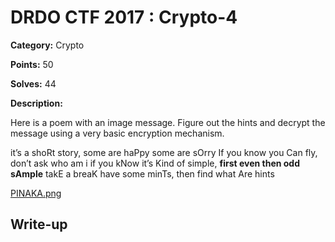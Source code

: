 # DRDO CTF 2017 : Crypto-4

**Category:** Crypto

**Points:** 50

**Solves:** 44

**Description:**

Here is a poem with an image message.
Figure out the hints and decrypt the message using a very basic encryption mechanism.

it’s a shoRt story, some are haPpy some are sOrry
If you know you Can fly, don’t ask who am i
if you kNow it’s Kind of simple, **first even then odd sAmple**
takE a breaK have some minTs, then find what Are hints

[PINAKA.png](PINAKA.png)

## Write-up

